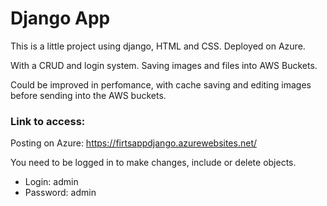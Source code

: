 # Django App

This is a little project using django, HTML and CSS. Deployed on Azure.

With a CRUD and login system. Saving images and files into AWS Buckets. 

Could be improved in perfomance, with cache saving and editing images before sending into the AWS buckets.

### Link to access: 
Posting on Azure: https://firtsappdjango.azurewebsites.net/

You need to be logged in to make changes, include or delete objects.
- Login: admin
- Password: admin
